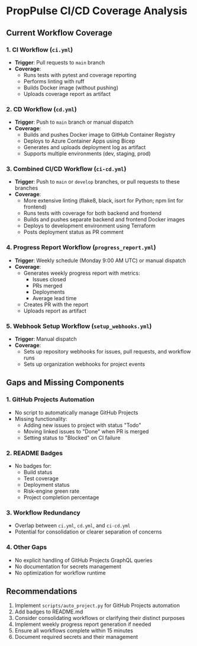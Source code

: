 # PropPulse CI/CD Coverage Analysis

## Current Workflow Coverage

### 1. CI Workflow (`ci.yml`)
- **Trigger**: Pull requests to `main` branch
- **Coverage**:
  - Runs tests with pytest and coverage reporting
  - Performs linting with ruff
  - Builds Docker image (without pushing)
  - Uploads coverage report as artifact

### 2. CD Workflow (`cd.yml`)
- **Trigger**: Push to `main` branch or manual dispatch
- **Coverage**:
  - Builds and pushes Docker image to GitHub Container Registry
  - Deploys to Azure Container Apps using Bicep
  - Generates and uploads deployment log as artifact
  - Supports multiple environments (dev, staging, prod)

### 3. Combined CI/CD Workflow (`ci-cd.yml`)
- **Trigger**: Push to `main` or `develop` branches, or pull requests to these branches
- **Coverage**:
  - More extensive linting (flake8, black, isort for Python; npm lint for frontend)
  - Runs tests with coverage for both backend and frontend
  - Builds and pushes separate backend and frontend Docker images
  - Deploys to development environment using Terraform
  - Posts deployment status as PR comment

### 4. Progress Report Workflow (`progress_report.yml`)
- **Trigger**: Weekly schedule (Monday 9:00 AM UTC) or manual dispatch
- **Coverage**:
  - Generates weekly progress report with metrics:
    - Issues closed
    - PRs merged
    - Deployments
    - Average lead time
  - Creates PR with the report
  - Uploads report as artifact

### 5. Webhook Setup Workflow (`setup_webhooks.yml`)
- **Trigger**: Manual dispatch
- **Coverage**:
  - Sets up repository webhooks for issues, pull requests, and workflow runs
  - Sets up organization webhooks for project events

## Gaps and Missing Components

### 1. GitHub Projects Automation
- No script to automatically manage GitHub Projects
- Missing functionality:
  - Adding new issues to project with status "Todo"
  - Moving linked issues to "Done" when PR is merged
  - Setting status to "Blocked" on CI failure

### 2. README Badges
- No badges for:
  - Build status
  - Test coverage
  - Deployment status
  - Risk-engine green rate
  - Project completion percentage

### 3. Workflow Redundancy
- Overlap between `ci.yml`, `cd.yml`, and `ci-cd.yml`
- Potential for consolidation or clearer separation of concerns

### 4. Other Gaps
- No explicit handling of GitHub Projects GraphQL queries
- No documentation for secrets management
- No optimization for workflow runtime

## Recommendations

1. Implement `scripts/auto_project.py` for GitHub Projects automation
2. Add badges to README.md
3. Consider consolidating workflows or clarifying their distinct purposes
4. Implement weekly progress report generation if needed
5. Ensure all workflows complete within 15 minutes
6. Document required secrets and their management
